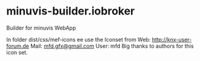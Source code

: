 # minuvis-builder.iobroker
Builder for minuvis WebApp

In folder dist/css/mef-icons ee use the Iconset from
Web: http://knx-user-forum.de Mail: mfd.gfx@gmail.com User: mfd
Big thanks to authors for this icon set. 

